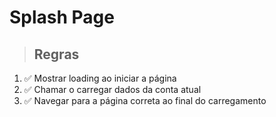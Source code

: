# Splash Page

> ## Regras

1.  ✅ Mostrar loading ao iniciar a página
2.  ✅ Chamar o carregar dados da conta atual
3.  ✅ Navegar para a página correta ao final do carregamento
